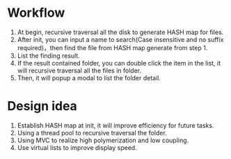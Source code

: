 # Workflow
  1. At begin, recursive traversal all the disk to generate HASH map for files.
  2. After init, you can input a name to search(Case insensitive and no suffix required)，then find the file from HASH map generate from step 1.
  3. List the finding result.
  4. If the result contained folder, you can double click the item in the list, it will recursive traversal all the files in folder.
  5. Then, it will popup a modal to list the folder detail.

# Design idea
  1. Establish HASH map at init, it will improve efficiency for future tasks.
  2. Using a thread pool to recursive traversal the folder.
  3. Using MVC to realize high polymerization and low coupling.
  4. Use virtual lists to improve display speed.